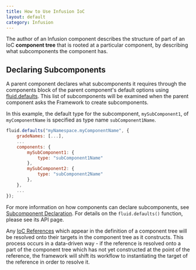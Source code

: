 ```yaml
---
title: How to Use Infusion IoC
layout: default
category: Infusion
---
```


The author of an Infusion component describes the structure of part of an IoC **component tree** that is rooted at a particular component, by describing what subcomponents the component has.

## Declaring Subcomponents ##

A parent component declares what subcomponents it requires through the components block of the parent component's default options using [fluid.defaults](https://github.com/fluid-project/infusion/blob/infusion-1.5/src/framework/core/js/Fluid.js#L1519-L1539). This list of subcomponents will be examined when the parent component asks the Framework to create subcomponents.

In this example, the default type for the subcomponent, `mySubComponent1`, of `myComponentName` is specified as type name `subComponent1Name`.

```javascript
fluid.defaults("myNamespace.myComponentName", {
    gradeNames: [...],
    ...
    components: {
        mySubComponent1: {
            type: "subComponent1Name"
        },
        mySubComponent2: {
            type: "subComponent2Name"
        },
    },
    ...
});
```

For more information on how components can declare subcomponents, see [Subcomponent Declaration](SubcomponentDeclaration.md). For details on the `fluid.defaults()` function, please see its API page.

Any [IoC References](IoCReferences.md) which appear in the definition of a component tree will be resolved onto their targets in the component tree as it constructs. This process occurs in a data-driven way - if the reference is resolved onto a part of the component tree which has not yet constructed at the point of the reference, the framework will shift its workflow to instantiating the target of the reference in order to resolve it.
